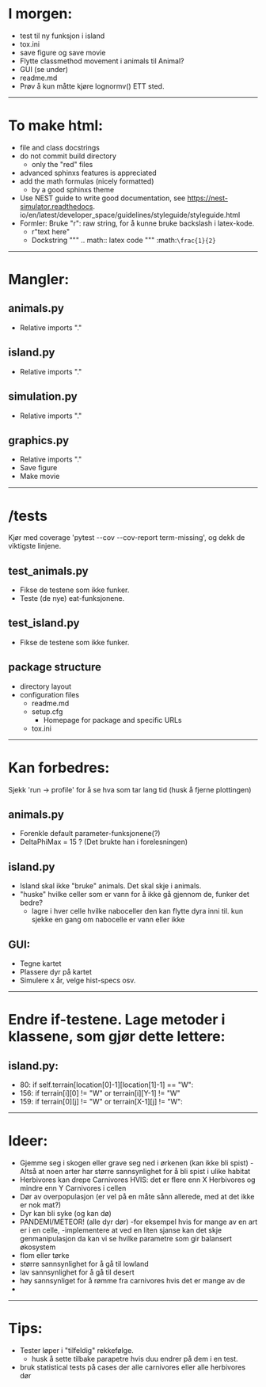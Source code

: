 I morgen:
=========
* test til ny funksjon i island
* tox.ini
* save figure og save movie
* Flytte classmethod movement i animals til Animal?
* GUI (se under)
* readme.md
* Prøv å kun måtte kjøre lognormv() ETT sted.

---------------------------------------------------------------------------------------------------

To make html:
=============
* file and class docstrings
* do not commit build directory
   - only the "red" files
* advanced sphinxs features is appreciated
* add the math formulas (nicely formatted)
   - by a good sphinxs theme 
* Use NEST guide to write good documentation, see https://nest-simulator.readthedocs.
  io/en/latest/developer_space/guidelines/styleguide/styleguide.html
* Formler:
     Bruke "r": raw string, for å kunne bruke backslash i latex-kode.
     - r"text here"
     - Dockstring
         """
         .. math::
            latex code
         """
       :math:`\frac{1}{2}`

---------------------------------------------------------------------------------------------------
Mangler:
========

animals.py
----------
* Relative imports "."

island.py
---------
* Relative imports "."

simulation.py
-------------
* Relative imports "."

graphics.py
-----------
* Relative imports "."
* Save figure
* Make movie

---------------------------------------------------------------------------------------------------

/tests
======

Kjør med coverage 'pytest --cov --cov-report term-missing', og dekk de viktigste linjene.

test_animals.py
---------------
* Fikse de testene som ikke funker.
* Teste (de nye) eat-funksjonene.

test_island.py
--------------
* Fikse de testene som ikke funker.

package structure
-----------------
* directory layout
* configuration files
  - readme.md
  - setup.cfg
    - Homepage for package and specific URLs
  - tox.ini

---------------------------------------------------------------------------------------------------

Kan forbedres:
==============

Sjekk 'run -> profile' for å se hva som tar lang tid (husk å fjerne plottingen)

animals.py
----------
* Forenkle default parameter-funksjonene(?)
* DeltaPhiMax = 15 ? (Det brukte han i forelesningen)

island.py
---------
* Island skal ikke "bruke" animals. Det skal skje i animals.
* "huske" hvilke celler som er vann for å ikke gå gjennom de, funker det bedre?
  - lagre i hver celle hvilke naboceller den kan flytte dyra inni til. kun sjekke en gang om 
    nabocelle er vann eller ikke

GUI:
----
* Tegne kartet
* Plassere dyr på kartet
* Simulere x år, velge hist-specs osv.

---------------------------------------------------------------------------------------------------

Endre if-testene. Lage metoder i klassene, som gjør dette lettere:
==================================================================

island.py:
----------
* 80: if self.terrain[location[0]-1][location[1]-1] == "W":
* 156: if terrain[i][0] != "W" or terrain[i][Y-1] != "W"
* 159: if terrain[0][j] != "W" or terrain[X-1][j] != "W":

---------------------------------------------------------------------------------------------------

Ideer:
======

* Gjemme seg i skogen eller grave seg ned i ørkenen (kan ikke bli spist)
  -Altså at noen arter har større sannsynlighet for å bli spist i ulike habitat
* Herbivores kan drepe Carnivores HVIS: det er flere enn X Herbivores og mindre enn Y Carnivores
 i cellen
* Dør av overpopulasjon (er vel på en måte sånn allerede, med at det ikke er nok mat?)
* Dyr kan bli syke (og kan dø)
* PANDEMI/METEOR! (alle dyr dør)
  -for eksempel hvis for mange av en art er i en celle,
  -implementere at ved en liten sjanse kan det skje genmanipulasjon
    da kan vi se hvilke parametre som gir balansert økosystem
* flom eller tørke
* større sannsynlighet for å gå til lowland
* lav sannsynlighet for å gå til desert
* høy sannsynliget for å rømme fra carnivores hvis det er mange av de
* 
---------------------------------------------------------------------------------------------------

Tips:
=====

* Tester løper i "tilfeldig" rekkefølge.
  - husk å sette tilbake parapetre hvis duu endrer på dem i en test.
* bruk statistical tests på cases der alle carnivores eller alle herbivores dør
